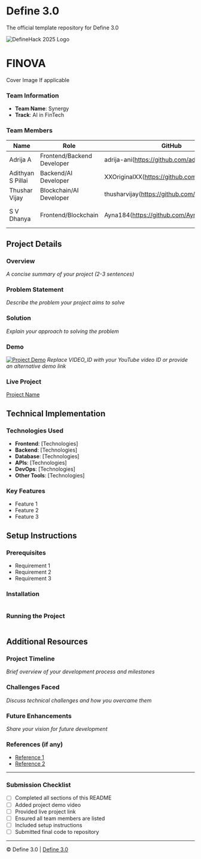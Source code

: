 
# Define 3.0
The official template repository for Define 3.0

![DefineHack 2025 Logo](https://github.com/user-attachments/assets/8173bc16-418e-4912-b500-c6427e4ba4b6)



#  FINOVA 
 Cover Image  If applicable

### Team Information
- **Team Name**:  Synergy 
- **Track**:  AI in FinTech 

### Team Members
| Name | Role | GitHub | LinkedIn |
|------|------|--------|----------|
| Adrija A | Frontend/Backend Developer | adrija-ani(https://github.com/adrija-ani) | Adrija A(https://linkedin.com/in/adrija-ani) |
| Adithyan S Pillai | Backend/AI Developer | XXOriginalXX(https://github.com/XXOriginalXX) | Adithyan S Pillai(https://linkedin.com/in/xxoriginalxx) |
| Thushar Vijay | Blockchain/AI Developer | thusharvijay(https://github.com/thusharvijay) | Thushar Vijay(https://linkedin.com/in/thusharvijay) |
| S V Dhanya | Frontend/Blockchain | Ayna184(https://github.com/Ayna184) | Dhanya Vinod(https://linkedin.com/in/dhanya-vinod) |

## Project Details

### Overview
_A concise summary of your project (2-3 sentences)_

### Problem Statement
_Describe the problem your project aims to solve_

### Solution
_Explain your approach to solving the problem_

### Demo
[![Project Demo](https://img.youtube.com/vi/VIDEO_ID/0.jpg)](https://www.youtube.com/watch?v=VIDEO_ID)
_Replace VIDEO_ID with your YouTube video ID or provide an alternative demo link_

### Live Project
[Project Name](https://your-project-url.com)

## Technical Implementation

### Technologies Used
- **Frontend**: [Technologies]
- **Backend**: [Technologies]
- **Database**: [Technologies]
- **APIs**: [Technologies]
- **DevOps**: [Technologies]
- **Other Tools**: [Technologies]

### Key Features
- Feature 1
- Feature 2
- Feature 3

## Setup Instructions

### Prerequisites
- Requirement 1
- Requirement 2
- Requirement 3

### Installation 
```bash

```

### Running the Project
```bash

```

## Additional Resources

### Project Timeline
_Brief overview of your development process and milestones_

### Challenges Faced
_Discuss technical challenges and how you overcame them_

### Future Enhancements
_Share your vision for future development_

### References (if any)
- [Reference 1](link)
- [Reference 2](link)

---

### Submission Checklist
- [ ] Completed all sections of this README
- [ ] Added project demo video
- [ ] Provided live project link
- [ ] Ensured all team members are listed
- [ ] Included setup instructions
- [ ] Submitted final code to repository

---

© Define 3.0 | [Define 3.0](https://www.define3.xyz/)
